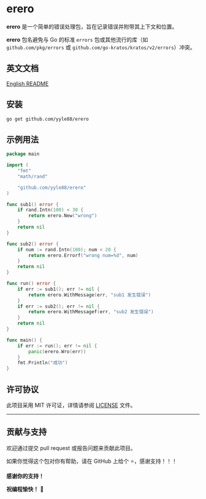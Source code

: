 # erero

**erero** 是一个简单的错误处理包，旨在记录错误并附带其上下文和位置。

**erero** 包名避免与 Go 的标准 `errors` 包或其他流行的库（如 `github.com/pkg/errors` 或 `github.com/go-kratos/kratos/v2/errors`）冲突。

## 英文文档

[English README](README.md)

## 安装

```bash
go get github.com/yyle88/erero
```

## 示例用法

```go
package main

import (
	"fmt"
	"math/rand"

	"github.com/yyle88/erero"
)

func sub1() error {
	if rand.Intn(100) < 30 {
		return erero.New("wrong")
	}
	return nil
}

func sub2() error {
	if num := rand.Intn(100); num < 20 {
		return erero.Errorf("wrong num=%d", num)
	}
	return nil
}

func run() error {
	if err := sub1(); err != nil {
		return erero.WithMessage(err, "sub1 发生错误")
	}
	if err := sub2(); err != nil {
		return erero.WithMessagef(err, "sub2 发生错误")
	}
	return nil
}

func main() {
	if err := run(); err != nil {
		panic(erero.Wro(err))
	}
	fmt.Println("成功")
}
```

## 许可协议

此项目采用 MIT 许可证，详情请参阅 [LICENSE](LICENSE) 文件。

---

## 贡献与支持

欢迎通过提交 pull request 或报告问题来贡献此项目。

如果你觉得这个包对你有帮助，请在 GitHub 上给个 ⭐，感谢支持！！！

**感谢你的支持！**

**祝编程愉快！** 🎉
